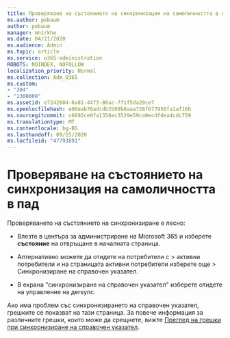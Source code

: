 ```yaml
---
title: Проверяване на състоянието на синхронизация на самоличността в пад
ms.author: pebaum
author: pebaum
manager: mnirkhe
ms.date: 04/21/2020
ms.audience: Admin
ms.topic: article
ms.service: o365-administration
ROBOTS: NOINDEX, NOFOLLOW
localization_priority: Normal
ms.collection: Adm_O365
ms.custom:
- "304"
- "1300008"
ms.assetid: e7242604-6a81-44f3-86ac-7f1f5da29ce7
ms.openlocfilehash: e06eab76adcdb2b99b8aaa738f677950fa1af16b
ms.sourcegitcommit: c6692ce0fa1358ec3529e59ca0ecdfdea4cdc759
ms.translationtype: MT
ms.contentlocale: bg-BG
ms.lasthandoff: 09/15/2020
ms.locfileid: "47793891"
---
```

# <a name="check-aad-identity-sync-status"></a>Проверяване на състоянието на синхронизация на самоличността в пад

Проверяването на състоянието на синхронизиране е лесно:
  
- Влезте в центъра за администриране на Microsoft 365 и изберете **състояние** на отвръщане в началната страница.

- Алтернативно можете да отидете на потребители с \> активни потребители и на страницата активни потребители изберете още \> Синхронизиране на справочен указател.

- В екрана "синхронизиране на справочен указател" изберете отидете на управление на деrsync.

Ако има проблем със синхронизирането на справочен указател, грешките се показват на тази страница. За повече информация за различните грешки, които може да срещнете, вижте [Преглед на грешки при синхронизиране на справочен указател](https://docs.microsoft.com//office365/enterprise/identify-directory-synchronization-errors).
  